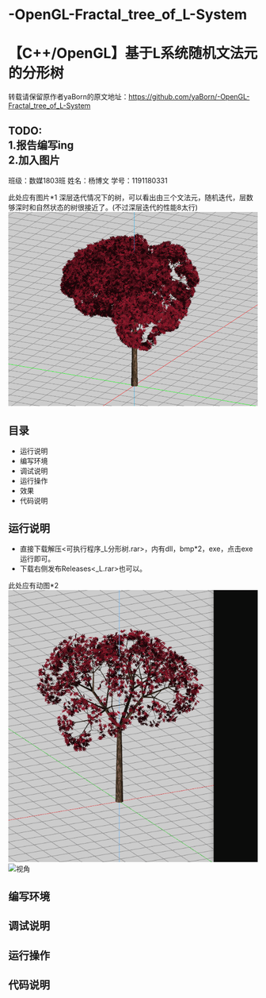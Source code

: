 # -OpenGL-Fractal_tree_of_L-System
【C++/OpenGL】基于L系统随机文法元的分形树
===
转载请保留原作者yaBorn的原文地址：https://github.com/yaBorn/-OpenGL-Fractal_tree_of_L-System

TODO:  
  1.报告编写ing   
  2.加入图片
---
班级：数媒1803班
姓名：杨博文
学号：1191180331  

此处应有图片*1 深层迭代情况下的树，可以看出由三个文法元，随机迭代，层数够深时和自然状态的树很接近了。(不过深层迭代的性能8太行)  
 ![](https://github.com/yaBorn/-OpenGL-Fractal_tree_of_L-System/blob/main/im_md/1.png "深层迭代")

目录
---
* 运行说明
* 编写环境
* 调试说明
* 运行操作
* 效果
* 代码说明

运行说明
---
* 直接下载解压<可执行程序_L分形树.rar>，内有dll，bmp*2，exe，点击exe运行即可。  
* 下载右侧发布Releases<_L.rar>也可以。 

此处应有动图*2
 ![](https://github.com/yaBorn/-OpenGL-Fractal_tree_of_L-System/blob/main/im_md/%E5%88%87%E6%8D%A2%E6%96%87%E6%B3%95.gif "切换迭代文法")
 ![](https://github.com/yaBorn/-OpenGL-Fractal_tree_of_L-System/blob/main/im_md/%E8%A7%86%E8%A7%92.gif "视角")

编写环境
---
调试说明
---
运行操作
---
代码说明
---
